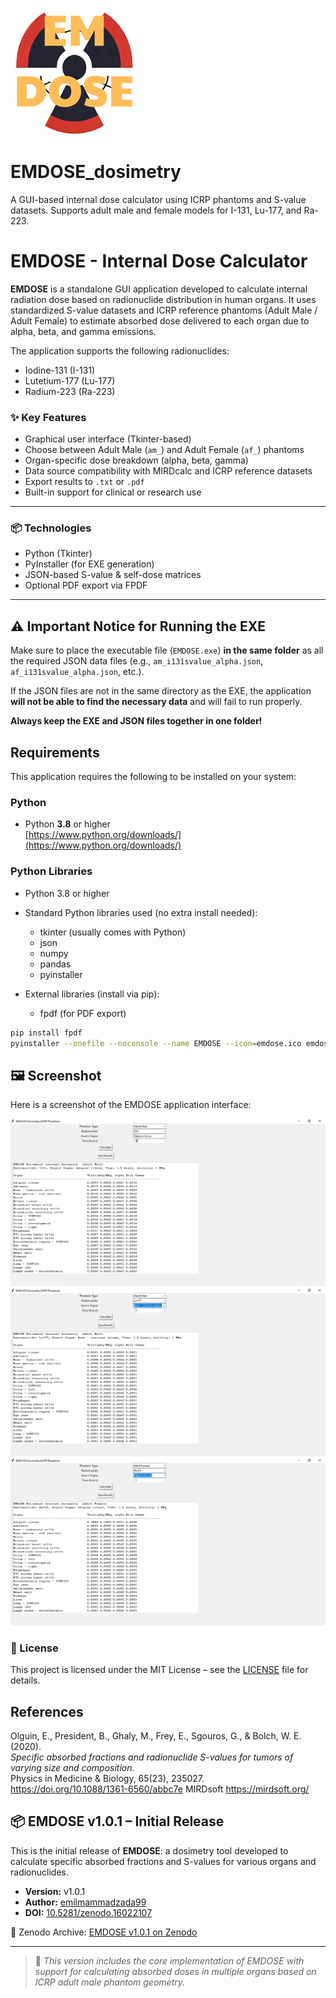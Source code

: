 ![image](images/emdose.png)
# EMDOSE_dosimetry
A GUI-based internal dose calculator using ICRP phantoms and S-value datasets. Supports adult male and female models for I-131, Lu-177, and Ra-223.
# EMDOSE - Internal Dose Calculator

**EMDOSE** is a standalone GUI application developed to calculate internal radiation dose based on radionuclide distribution in human organs. It uses standardized S-value datasets and ICRP reference phantoms (Adult Male / Adult Female) to estimate absorbed dose delivered to each organ due to alpha, beta, and gamma emissions.

The application supports the following radionuclides:
- Iodine-131 (I-131)
- Lutetium-177 (Lu-177)
- Radium-223 (Ra-223)

### ✨ Key Features
- Graphical user interface (Tkinter-based)
- Choose between Adult Male (`am_`) and Adult Female (`af_`) phantoms
- Organ-specific dose breakdown (alpha, beta, gamma)
- Data source compatibility with MIRDcalc and ICRP reference datasets
- Export results to `.txt` or `.pdf`
- Built-in support for clinical or research use

---

### 📦 Technologies
- Python (Tkinter)
- PyInstaller (for EXE generation)
- JSON-based S-value & self-dose matrices
- Optional PDF export via FPDF

---
## ⚠️ Important Notice for Running the EXE

Make sure to place the executable file (`EMDOSE.exe`) **in the same folder** as all the required JSON data files (e.g., `am_i131svalue_alpha.json`, `af_i131svalue_alpha.json`, etc.).

If the JSON files are not in the same directory as the EXE, the application **will not be able to find the necessary data** and will fail to run properly.

**Always keep the EXE and JSON files together in one folder!**
## Requirements

This application requires the following to be installed on your system:

### Python

- Python **3.8** or higher  
  [https://www.python.org/downloads/](https://www.python.org/downloads/)

### Python Libraries
- Python 3.8 or higher

- Standard Python libraries used (no extra install needed):
  - tkinter (usually comes with Python)
  - json
  - numpy
  - pandas
  - pyinstaller
- External libraries (install via pip):
  - fpdf (for PDF export)
  
```bash
pip install fpdf
pyinstaller --onefile --noconsole --name EMDOSE --icon=emdose.ico emdose.py
```
## 🖼️ Screenshot

Here is a screenshot of the EMDOSE application interface:

![Main UI-1](images/Capture-1.PNG)
![Main UI-2](images/Capture-2.PNG)
![Main UI-3](images/Capture-3.PNG)
### 📜 License
This project is licensed under the MIT License – see the [LICENSE](LICENSE) file for details.
## References

Olguin, E., President, B., Ghaly, M., Frey, E., Sgouros, G., & Bolch, W. E. (2020).  
*Specific absorbed fractions and radionuclide S-values for tumors of varying size and composition.*  
Physics in Medicine & Biology, 65(23), 235027.  
https://doi.org/10.1088/1361-6560/abbc7e
MIRDsoft
https://mirdsoft.org/
## 📦 EMDOSE v1.0.1 – Initial Release

This is the initial release of **EMDOSE**: a dosimetry tool developed to calculate specific absorbed fractions and S-values for various organs and radionuclides.

- **Version:** v1.0.1  
- **Author:** [emilmammadzada99](https://github.com/emilmammadzada99)  
- **DOI:** [10.5281/zenodo.16022107](https://doi.org/10.5281/zenodo.16022107)

📄 Zenodo Archive: [EMDOSE v1.0.1 on Zenodo](https://doi.org/10.5281/zenodo.16022107)

---

> 🔬 *This version includes the core implementation of EMDOSE with support for calculating absorbed doses in multiple organs based on ICRP adult male phantom geometry.*